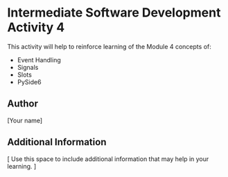 # Intermediate Software Development Activity 4
This activity will help to reinforce learning of the Module 4 concepts of:

- Event Handling
- Signals
- Slots
- PySide6

## Author
[Your name]

## Additional Information
[ Use this space to include additional information that may help in your learning. ]
